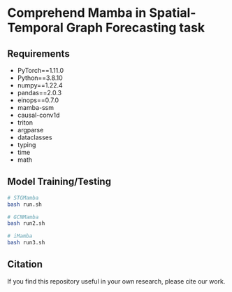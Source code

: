 # Comprehend Mamba in Spatial-Temporal Graph Forecasting task

## Requirements
- PyTorch==1.11.0
- Python==3.8.10
- numpy==1.22.4
- pandas==2.0.3
- einops==0.7.0
- mamba-ssm
- causal-conv1d
- triton
- argparse
- dataclasses
- typing
- time
- math


## Model Training/Testing

```bash
# STGMamba
bash run.sh
```

```bash
# GCNMamba
bash run2.sh
```

```bash
# iMamba
bash run3.sh
```




## Citation

If you find this repository useful in your own research, please cite our work.


